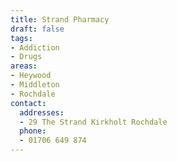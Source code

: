 ```yaml
---
title: Strand Pharmacy
draft: false
tags:
- Addiction
- Drugs
areas:
- Heywood
- Middleton
- Rochdale
contact:
  addresses:
  - 29 The Strand Kirkholt Rochdale
  phone:
  - 01706 649 874
---
```


